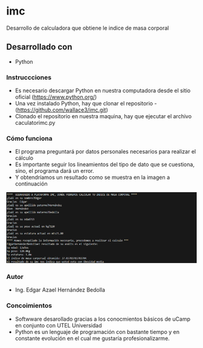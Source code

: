 # imc
Desarrollo de calculadora que obtiene le indice de masa corporal

## Desarrollado con
* Python

### Instruccciones
* Es necesario descargar Python en nuestra computadora desde el sitio oficial (https://www.python.org/)
* Una vez instalado Python, hay que clonar el repositorio - (https://github.com/wallace3/imc.git)
* Clonado el repositorio en nuestra maquina, hay que ejecutar el archivo caculatorimc.py

### Cómo funciona 
* El programa preguntará por datos personales necesarios para realizar el cálculo
* Es importante seguir los lineamientos del tipo de dato que se cuestiona, sino, el programa dará un error.
* Y obtendríamos un resultado como se muestra en la imagen a continuación

![alt text](image.png)

### Autor
* Ing. Edgar Azael Hernández Bedolla

### Concoimientos
* Softwware desarollado gracias a los conocmientos básicos de uCamp en conjunto con UTEL Universidad
* Python es un lenguaje de programación con bastante tiempo y en constante evolución en el cual me gustaría profesionalizarme.


